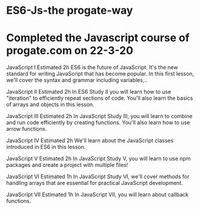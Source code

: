 # ES6-Js-the progate-way

# Completed the Javascript course of progate.com on 22-3-20

JavaScript I  Estimated 2h
ES6 is the future of JavaScript. It's the new standard for writing JavaScript that has become popular. In this first lesson, we'll cover the syntax and grammar including variables,..

JavaScript II  Estimated 2h
In ES6 Study II you will learn how to use "iteration" to efficiently repeat sections of code. You'll also learn the basics of arrays and objects in this lesson.

JavaScript III  Estimated 2h
In JavaScript Study III, you will learn to combine and run code efficiently by creating functions. You'll also learn how to use arrow functions.

JavaScript IV  Estimated 2h
We'll learn about the JavaScript classes introduced in ES6 in this lesson.

JavaScript V  Estimated 2h
In JavaScript Study V, you will learn to use npm packages and create a project with multiple files!

JavaScript VI  Estimated 1h
In JavaScript Study VI, we'll cover methods for handling arrays that are essential for practical JavaScript development.

JavaScript VII  Estimated 1h
In JavaScript Ⅶ, you will learn about callback functions.

